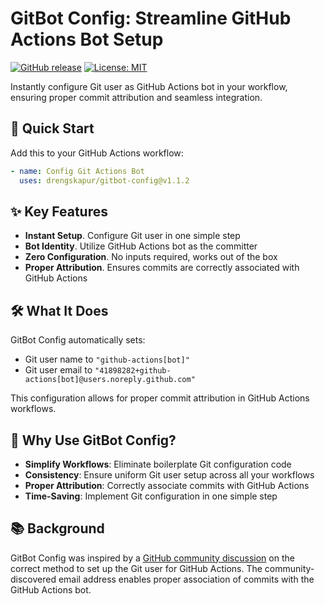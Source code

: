 # GitBot Config: Streamline GitHub Actions Bot Setup

[![GitHub release](https://img.shields.io/github/release/drengskapur/gitbot-config.svg)](https://github.com/drengskapur/gitbot-config/releases)
[![License: MIT](https://img.shields.io/badge/License-MIT-yellow.svg)](https://opensource.org/licenses/MIT)

Instantly configure Git user as GitHub Actions bot in your workflow, ensuring proper commit attribution and seamless integration.

## 🚀 Quick Start

Add this to your GitHub Actions workflow:

```yaml
- name: Config Git Actions Bot
  uses: drengskapur/gitbot-config@v1.1.2
```

## ✨ Key Features

- **Instant Setup**. Configure Git user in one simple step
- **Bot Identity**. Utilize GitHub Actions bot as the committer
- **Zero Configuration**. No inputs required, works out of the box
- **Proper Attribution**. Ensures commits are correctly associated with GitHub Actions

## 🛠 What It Does

GitBot Config automatically sets:

- Git user name to `"github-actions[bot]"`
- Git user email to `"41898282+github-actions[bot]@users.noreply.github.com"`

This configuration allows for proper commit attribution in GitHub Actions workflows.

## 🌟 Why Use GitBot Config?

- **Simplify Workflows**: Eliminate boilerplate Git configuration code
- **Consistency**: Ensure uniform Git user setup across all your workflows
- **Proper Attribution**: Correctly associate commits with GitHub Actions
- **Time-Saving**: Implement Git configuration in one simple step

## 📚 Background

GitBot Config was inspired by a [GitHub community discussion](https://github.com/orgs/community/discussions/26560) on the correct method to set up the Git user for GitHub Actions. The community-discovered email address enables proper association of commits with the GitHub Actions bot.
